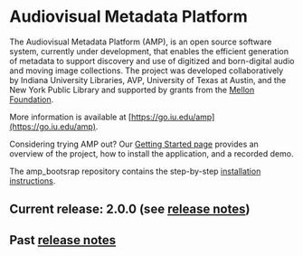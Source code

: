 # Audiovisual Metadata Platform

The Audiovisual Metadata Platform (AMP), is an open source software system, currently under development, that enables the efficient generation of metadata to support discovery and use of digitized and born-digital audio and moving image collections. The project was developed collaboratively by Indiana University Libraries, AVP, University of Texas at Austin, and the New York Public Library and supported by grants from the [Mellon Foundation](https://www.mellon.org/).

More information is available at [https://go.iu.edu/amp](https://go.iu.edu/amp). 

Considering trying AMP out? Our [Getting Started page](https://github.com/AudiovisualMetadataPlatform/amp_documentation/wiki/Getting-Started-with-AMP) provides an overview of the project, how to install the application, and a recorded demo.

The amp_bootsrap repository contains the step-by-step [installation instructions](https://github.com/AudiovisualMetadataPlatform/amp_bootstrap).

## Current release: 2.0.0 (see [release notes](https://github.com/AudiovisualMetadataPlatform/amp_documentation/wiki/Release-Notes-2.0.0))
## Past [release notes](https://github.com/AudiovisualMetadataPlatform/amp_documentation/wiki/Release-Notes)

